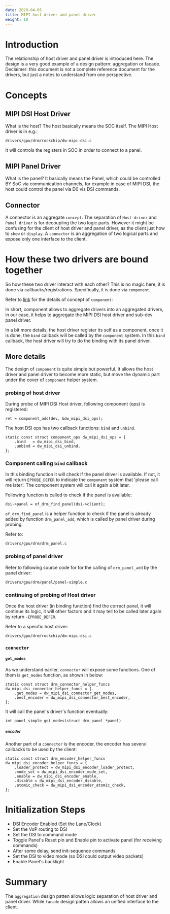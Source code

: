 ```yaml
---
date: 2020-04-05
title: MIPI host driver and panel driver
weight: 10
---
```


# Introduction

The relationship of host driver and panel driver is introduced here. The design
is a very good example of a design pattern: aggregation or facade. Declaimer:
this document is not a complete reference document for the drivers, but just a
notes to understand from one perspective.

# Concepts

## MIPI DSI Host Driver

What is the host? The host basically means the SOC itself. The MIPI Host driver
is in e.g.:

```
drivers/gpu/drm/rockchip/dw-mipi-dsi.c  
```

It will controls the registers in SOC in order to connect to a panel.


## MIPI Panel Driver

What is the panel? It basically means the Panel, which could be controlled BY
SoC via communication channels, for example in case of MIPI DSI, the host could
control the panel via D0 vis DSI commands.

## Connector

A connector is an aggregate `concept`. The separation of `Host driver` and
`Panel driver` is for decoupling the two logic parts. However it might be
confusing for the client of host driver and panel driver, as the client just
how to `show` or `display`. A `connector` is an aggregation of two logical
parts and expose only one interface to the client.

# How these two drivers are bound together

So how these two driver interact with each other? This is no magic here, it
is done via callbacks/registrations. Specifically, it is done via `component`.

Refer to
[link](https://www.kernel.org/doc/html/latest/driver-api/component.html) for
the details of concept of `component`:

In short, component allows to aggregate drivers into an aggregated drivers, in
our case, it helps to aggregate the MIPI DSI host driver and sub-dev panel
driver.

In a bit more details, the host driver register its self as a component, once
it is done, the `bind` callback will be called by the `component` system. In
this `bind` callback, the host driver will try to do the binding with its
panel driver.


## More details

The design of `component` is quite simple but powerful. It allows the host
driver and panel driver to become more static, but move the dynamic part under
the cover of `component` helper system.

### probing of host driver

During probe of MIPI DSI Host driver, following component (ops) is registered:


```
ret = component_add(dev, &dw_mipi_dsi_ops);
```

The host DSI ops has two callback functions: `bind` and `unbind`.
```
static const struct component_ops dw_mipi_dsi_ops = {
    .bind   = dw_mipi_dsi_bind,
    .unbind = dw_mipi_dsi_unbind,
};
```

### Component calling `bind` callback

In this binding function it will check if the panel driver is available. If
not, it will return `EPROBE_DEFER` to indicate the `component` system that
'please call me later'. The component system will call it again a bit later.

Following function is called to check if the panel is available:
```
dsi->panel = of_drm_find_panel(dsi->client);
```

`of_drm_find_panel` is a helper function to check if the panel is already added
by function `drm_panel_add`, which is called by panel driver during probing.

Refer to:
```
drivers/gpu/drm/drm_panel.c 
```

### probing of panel driver
Refer to following source code for for the calling of `drm_panel_add` by the
panel driver:

```
drivers/gpu/drm/panel/panel-simple.c
```

### continuing of probing of Host driver

Once the host driver (in binding function) find the correct panel, it will
continue its logic, it will other factors and it may tell to be called later
again by return `-EPROBE_DEFER`.

Refer to a specific host driver:
```
drivers/gpu/drm/rockchip/dw-mipi-dsi.c
```

### `connector`

#### `get_modes`
As we understand earlier, `connector` will expose some functions. One of them
is `get_modes` function, as shown in below:

```
static const struct drm_connector_helper_funcs
dw_mipi_dsi_connector_helper_funcs = {
    .get_modes = dw_mipi_dsi_connector_get_modes,
    .best_encoder = dw_mipi_dsi_connector_best_encoder,
};
```

It will call the panel's driver's function eventually:
```
int panel_simple_get_modes(struct drm_panel *panel)
```

##### `encoder`

Another part of a `connector` is the encoder, the encoder has several callbacks
to be used by the client:

```
static const struct drm_encoder_helper_funcs
dw_mipi_dsi_encoder_helper_funcs = {
    .loader_protect = dw_mipi_dsi_encoder_loader_protect,
    .mode_set = dw_mipi_dsi_encoder_mode_set,
    .enable = dw_mipi_dsi_encoder_enable,
    .disable = dw_mipi_dsi_encoder_disable,
    .atomic_check = dw_mipi_dsi_encoder_atomic_check,
};
```

# Initialization Steps

- DSI Encoder Enabled (Set the Lane/Clock)
- Set the VoP routing to DSI
- Set the DSI to command mode
- Toggle Panel's Reset pin and Enable pin to activate panel (for receiving commands)
- After some delay, send init-sequence commands
- Set the DSI to video mode (so DSI could output video packets)
- Enable Panel's backlight


# Summary

The `aggregation` design patten allows logic separation of host driver and
panel driver. While `facade` design patten allows an unified interface to the
client.

